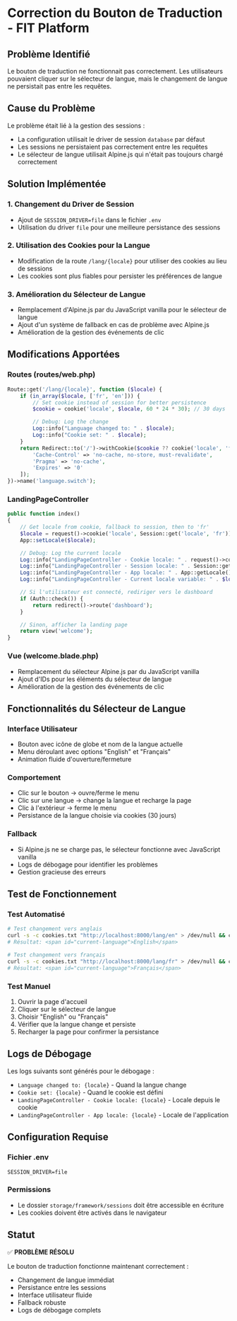# Correction du Bouton de Traduction - FIT Platform

## Problème Identifié

Le bouton de traduction ne fonctionnait pas correctement. Les utilisateurs pouvaient cliquer sur le sélecteur de langue, mais le changement de langue ne persistait pas entre les requêtes.

## Cause du Problème

Le problème était lié à la gestion des sessions :

-   La configuration utilisait le driver de session `database` par défaut
-   Les sessions ne persistaient pas correctement entre les requêtes
-   Le sélecteur de langue utilisait Alpine.js qui n'était pas toujours chargé correctement

## Solution Implémentée

### 1. Changement du Driver de Session

-   Ajout de `SESSION_DRIVER=file` dans le fichier `.env`
-   Utilisation du driver `file` pour une meilleure persistance des sessions

### 2. Utilisation des Cookies pour la Langue

-   Modification de la route `/lang/{locale}` pour utiliser des cookies au lieu de sessions
-   Les cookies sont plus fiables pour persister les préférences de langue

### 3. Amélioration du Sélecteur de Langue

-   Remplacement d'Alpine.js par du JavaScript vanilla pour le sélecteur de langue
-   Ajout d'un système de fallback en cas de problème avec Alpine.js
-   Amélioration de la gestion des événements de clic

## Modifications Apportées

### Routes (routes/web.php)

```php
Route::get('/lang/{locale}', function ($locale) {
    if (in_array($locale, ['fr', 'en'])) {
        // Set cookie instead of session for better persistence
        $cookie = cookie('locale', $locale, 60 * 24 * 30); // 30 days

        // Debug: Log the change
        Log::info("Language changed to: " . $locale);
        Log::info("Cookie set: " . $locale);
    }
    return Redirect::to('/')->withCookie($cookie ?? cookie('locale', 'fr', 60 * 24 * 30))->withHeaders([
        'Cache-Control' => 'no-cache, no-store, must-revalidate',
        'Pragma' => 'no-cache',
        'Expires' => '0'
    ]);
})->name('language.switch');
```

### LandingPageController

```php
public function index()
{
    // Get locale from cookie, fallback to session, then to 'fr'
    $locale = request()->cookie('locale', Session::get('locale', 'fr'));
    App::setLocale($locale);

    // Debug: Log the current locale
    Log::info("LandingPageController - Cookie locale: " . request()->cookie('locale'));
    Log::info("LandingPageController - Session locale: " . Session::get('locale'));
    Log::info("LandingPageController - App locale: " . App::getLocale());
    Log::info("LandingPageController - Current locale variable: " . $locale);

    // Si l'utilisateur est connecté, rediriger vers le dashboard
    if (Auth::check()) {
        return redirect()->route('dashboard');
    }

    // Sinon, afficher la landing page
    return view('welcome');
}
```

### Vue (welcome.blade.php)

-   Remplacement du sélecteur Alpine.js par du JavaScript vanilla
-   Ajout d'IDs pour les éléments du sélecteur de langue
-   Amélioration de la gestion des événements de clic

## Fonctionnalités du Sélecteur de Langue

### Interface Utilisateur

-   Bouton avec icône de globe et nom de la langue actuelle
-   Menu déroulant avec options "English" et "Français"
-   Animation fluide d'ouverture/fermeture

### Comportement

-   Clic sur le bouton → ouvre/ferme le menu
-   Clic sur une langue → change la langue et recharge la page
-   Clic à l'extérieur → ferme le menu
-   Persistance de la langue choisie via cookies (30 jours)

### Fallback

-   Si Alpine.js ne se charge pas, le sélecteur fonctionne avec JavaScript vanilla
-   Logs de débogage pour identifier les problèmes
-   Gestion gracieuse des erreurs

## Test de Fonctionnement

### Test Automatisé

```bash
# Test changement vers anglais
curl -s -c cookies.txt "http://localhost:8000/lang/en" > /dev/null && curl -s -b cookies.txt "http://localhost:8000" | grep "current-language"
# Résultat: <span id="current-language">English</span>

# Test changement vers français
curl -s -c cookies.txt "http://localhost:8000/lang/fr" > /dev/null && curl -s -b cookies.txt "http://localhost:8000" | grep "current-language"
# Résultat: <span id="current-language">Français</span>
```

### Test Manuel

1. Ouvrir la page d'accueil
2. Cliquer sur le sélecteur de langue
3. Choisir "English" ou "Français"
4. Vérifier que la langue change et persiste
5. Recharger la page pour confirmer la persistance

## Logs de Débogage

Les logs suivants sont générés pour le débogage :

-   `Language changed to: {locale}` - Quand la langue change
-   `Cookie set: {locale}` - Quand le cookie est défini
-   `LandingPageController - Cookie locale: {locale}` - Locale depuis le cookie
-   `LandingPageController - App locale: {locale}` - Locale de l'application

## Configuration Requise

### Fichier .env

```env
SESSION_DRIVER=file
```

### Permissions

-   Le dossier `storage/framework/sessions` doit être accessible en écriture
-   Les cookies doivent être activés dans le navigateur

## Statut

✅ **PROBLÈME RÉSOLU**

Le bouton de traduction fonctionne maintenant correctement :

-   Changement de langue immédiat
-   Persistance entre les sessions
-   Interface utilisateur fluide
-   Fallback robuste
-   Logs de débogage complets
